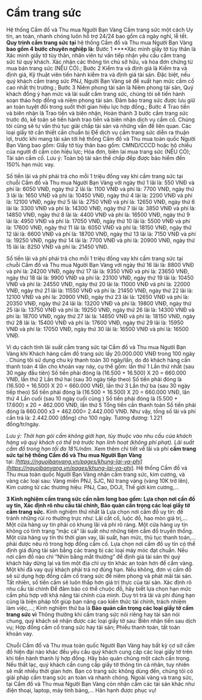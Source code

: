 # Cầm trang sức

Hệ thống Cầm đồ và Thu mua Người Bạn Vàng Cầm trang sức một cách Uy tín, an toàn, nhanh chóng luôn hỗ trợ 24/24 bao gồm cả ngày nghỉ, lễ tết. **Quy trình cầm trang sức tại** hệ thống Cầm đồ và Thu mua Người Bạn Vàng **bao gồm 4 bước chuyên nghiệp là:** Bước 1 ****Xác minh giấy tờ tùy thân là Xác minh giấy tờ tùy thân, nhân viên tư vấn tiếp nhận yêu cầu cầm trang sức từ quý khách. Xác nhận các thông tin chủ sở hữu, và hóa đơn chứng từ mua bán trang sức (NẾU CÓ).; Bước 2 Kiểm tra và định giá là Kiểm tra và định giá, Kỹ thuật viên tiến hành kiểm tra và định giá tài sản. Đặc biệt, nếu quý khách cầm trang sức PNJ, Người Bạn Vàng sẽ đề xuất hạn mức cầm cố cao nhất thị trường.; Bước 3 Niêm phong tài sản là Niêm phong tài sản, Quý khách đồng ý hạn mức và lãi suất cầm trang sức, chúng tôi sẽ tiến hành soạn thảo hợp đồng và niêm phong tài sản. Đảm bảo trang sức được lưu giữ an toàn tuyệt đối trong suốt thời gian hiệu lực hợp đồng.; Bước 4 Trao tiền và biên nhận là Trao tiền và biên nhận, Hoàn thành 3 bước cầm trang sức trước đó, kế toán sẽ tiến hành trao tiền và biên nhận dịch vụ cầm cố. Chúng tôi cũng sẽ tư vấn thủ tục giải chấp tài sản và những vấn đề liên quan. Các loại giấy tờ cần thiết cần chuẩn bị Để dịch vụ cầm trang sức diễn ra thuận lợi, trước khi mang tài sản tới hệ thống Cầm đồ và Thu mua toàn quốc Người Bạn Vàng bao gồm: Giấy tờ tùy thân bao gồm: CMND/CCCD hoặc hộ chiếu của người đi cầm còn hiệu lực; Hóa đơn, biên lai mua trang sức (NẾU CÓ); Tài sản cầm cố. Lưu ý: Toàn bộ tài sản thế chấp đếp được bảo hiểm đến 150% hạn mức vay.

Số tiền lãi và phí phải trả cho mỗi 1 triệu đồng vay khi cầm trang sức tại chuỗi Cầm đồ và Thu mua Người Bạn Vàng với ngày thứ 1 lãi là: 550 VNĐ và phí là: 6050 VNĐ, ngày thứ 2 lãi là: 1100 VNĐ và phí là: 7700 VNĐ, ngày thứ 3 lãi là: 1650 VNĐ và phí là: 10450 VNĐ, ngày thứ 4 lãi là: 2200 VNĐ và phí là: 12100 VNĐ, ngày thứ 5 lãi là: 2750 VNĐ và phí là: 12650 VNĐ, ngày thứ 6 lãi là: 3300 VNĐ và phí là: 14300 VNĐ, ngày thứ 7 lãi là: 3850 VNĐ và phí là: 14850 VNĐ, ngày thứ 8 lãi là: 4400 VNĐ và phí là: 16500 VNĐ, ngày thứ 9 lãi là: 4950 VNĐ và phí là: 17050 VNĐ, ngày thứ 10 lãi là: 5500 VNĐ và phí là: 17600 VNĐ, ngày thứ 11 lãi là: 6050 VNĐ và phí là: 18150 VNĐ, ngày thứ 12 lãi là: 6600 VNĐ và phí là: 18700 VNĐ, ngày thứ 13 lãi là: 7150 VNĐ và phí là: 19250 VNĐ, ngày thứ 14 lãi là: 7700 VNĐ và phí là: 20900 VNĐ, ngày thứ 15 lãi là: 8250 VNĐ và phí là: 21450 VNĐ.

Số tiền lãi và phí phải trả cho mỗi 1 triệu đồng vay khi cầm trang sức tại chuỗi Cầm đồ và Thu mua Người Bạn Vàng với ngày thứ 16 lãi là: 8800 VNĐ và phí là: 24200 VNĐ, ngày thứ 17 lãi là: 9350 VNĐ và phí là: 23650 VNĐ, ngày thứ 18 lãi là: 9900 VNĐ và phí là: 23100 VNĐ, ngày thứ 19 lãi là: 10450 VNĐ và phí là: 24550 VNĐ, ngày thứ 20 lãi là: 11000 VNĐ và phí là: 22000 VNĐ, ngày thứ 21 lãi là: 11550 VNĐ và phí là: 21450 VNĐ, ngày thứ 22 lãi là: 12100 VNĐ và phí là: 20900 VNĐ, ngày thứ 23 lãi là: 12650 VNĐ và phí là: 20350 VNĐ, ngày thứ 24 lãi là: 13200 VNĐ và phí là: 19800 VNĐ, ngày thứ 25 lãi là: 13750 VNĐ và phí là: 19250 VNĐ, ngày thứ 26 lãi là: 14300 VNĐ và phí là: 18700 VNĐ, ngày thứ 27 lãi là: 14850 VNĐ và phí là: 18150 VNĐ, ngày thứ 28 lãi là: 15400 VNĐ và phí là: 17600 VNĐ, ngày thứ 29 lãi là: 15950 VNĐ và phí là: 17050 VNĐ, ngày thứ 30 lãi là: 16500 VNĐ và phí là: 16500 VNĐ.

Ví dụ cách tính lãi suất cầm trang sức tại Cầm đồ và Thu mua Người Bạn Vàng khi Khách hàng cầm đồ trang sức lấy 20.000.000 VNĐ trong 100 ngày . Chúng tôi sử dụng chu kỳ thanh toán 30 ngày/lần, do đó khách hàng cần thanh toán 4 lần cho khoản vay này, cụ thể gồm: lần thứ 1 Lần thứ nhất (sau 30 ngày đầu tiên) Số tiền  phải đóng là (16.500 + 16.500) X 20 = 660.000 VNĐ, lần thứ 2 Lần thứ hai (sau 30 ngày tiếp theo) Số tiền  phải đóng là (16.500 + 16.500) X 20 = 660.000 VNĐ, lần thứ 3 Lần thứ ba (sau 30 ngày tiếp theo) Số tiền  phải đóng là (16.500 + 16.500) X 20 = 660.000 VNĐ, lần thứ 4 Lần cuối (sau 10 ngày cuối cùng ) Số tiền  phải đóng là (5.500 + 17.600) x 20 = 462.000 VNĐ, lần thứ 5 Tổng tiền cần thanh toán  Số tiền  phải đóng là 660.000 x3 + 462.000= 2.442.000 VNĐ. Như vậy, tổng số lãi và phí cần trả là: 2.442.000 (đồng) cho 100 ngày. Tương đương: 1.221 đồng/tr/ngày.

*Lưu ý: Thời hạn gói cầm không giới hạn, tùy thuộc vào nhu cầu của khách hàng và quý khách có thể trả trước hạn linh hoạt (không phí phạt). Lãi suất cầm đồ trong hạn tối đa 18%/năm.* Xem thêm chi tiết về lãi và phí **cầm trang sức tại hệ thống Cầm đồ và Thu mua Người Bạn Vàng** tại: *[https://nguoibanvang.vn/pages/khung-lai-va-phi](https://nguoibanvang.vn/pages/khung-lai-va-phi).* Hệ thống Cầm đồ và Thu mua toàn quốc Người Bạn Vàng nhận cầm trang sức, kim cương, và vàng các loại sau: Vàng miến PNJ, SJC, Nữ trang vàng (vàng 10K trở lên), Kim cương từ các thương hiệu: PNJ, Cao, DOJI, Thế giới kim cương,…

**3 Kinh nghiệm cầm trang sức cần nằm long bao gồm: Lựa chọn nơi cần đồ uy tín, Xác định rõ nhu cầu tài chính, Bảo quản cẩn trọng các loại giấy tờ cầm trang sức.** Kinh nghiệm thứ nhất là Lựa chọn nơi cầm đồ uy tín: để tránh những rủi ro thường trực như: Lãi cắt cổ, luộc đồ, hao mòn giá trị,… Một cửa hàng uy tín phải có khung lãi và phí rõ ràng. Một cửa hàng uy tín không có tình trạng “mặc cả” lãi suất như những tiệm cầm đồ truyền thống. Một cửa hàng uy tín thì thời gian vay, lãi suất, hạn mức, thủ tục thanh toán,… phải được nêu rõ trong hợp đồng cầm cố. Lựa chọn nơi cầm đồ uy tín có thể định giá đúng tài sản bằng các trang bị các loại máy móc đạt chuẩn. Nếu nơi cầm đồ nào chỉ “Nhìn bằng mắt thường” để định giá tài sản thì quý khách hãy dừng lại và tìm một địa chỉ uy tín khác an toàn hơn để cầm vàng. Một khi đã vay quý khách phải trả nợ đúng hạn. Nếu không, đơn vị cầm đồ sẽ sử dụng hợp đồng cầm cố trang sức để niêm phong và phát mãi tài sản. Tất nhiên, số tiền cầm sẽ luôn thấp hơn giá trị thực của tài sản. Xác định rõ nhu cầu tài chính Để đảm bảo có thể chuộc đồ, hãy biết lựa chọn hạn mức cầm phù hợp với khả năng tài chính của mình. Duy trì trả lãi và phí đúng hạn cũng là biện pháp tốt giúp bạn nâng cao kiến thức tài chính, trách nhiệm làm việc,…; Kinh nghiệm thứ ba là **Bảo quản cẩn trọng các loại giấy tờ cầm trang sức vì** Thông thường khi cầm trang sức nói riêng hay tài sản nói chung, quý khách sẽ nhận được các loại giấy tờ sau: Biên nhận tiền sau dịch vụ; Hợp đồng cầm cố trang sức hay tài sản; Phiếu thanh toán, tất toán khoản vay.

Chuỗi Cầm đồ và Thu mua toàn quốc Người Bạn Vàng hay bất kỳ cơ sở cầm đồ hiện đại nào khác đều yêu cầu quý khách cung cấp các loại giấy tờ trên khi tiến hành thanh lý hợp đồng. Hãy bảo quản chúng một cách cẩn trọng. Nếu thất lạc, quý khách cần cung cấp giấy tờ thông tin cá nhân, tuy nhiên sẽ mất nhiều thời gian hơn. Bạn có trang sức không dùng đến, chúng tôi có giải pháp cầm trang sức an toàn và nhanh chóng. Ngoài vàng và trang sức, tại Cầm đồ và Thu mua Người Bạn Vàng còn nhận cầm các tài sản khác như điện thoại, laptop, máy tính bảng,… Hân hạnh được phục vụ!
